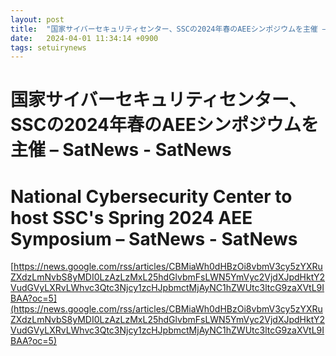 ```yaml
---
layout: post
title:  "国家サイバーセキュリティセンター、SSCの2024年春のAEEシンポジウムを主催 – SatNews - SatNews"
date:   2024-04-01 11:34:14 +0900
tags: setuirynews 
---
```


# 国家サイバーセキュリティセンター、SSCの2024年春のAEEシンポジウムを主催 – SatNews - SatNews



# National Cybersecurity Center to host SSC's Spring 2024 AEE Symposium – SatNews - SatNews

[https://news.google.com/rss/articles/CBMiaWh0dHBzOi8vbmV3cy5zYXRuZXdzLmNvbS8yMDI0LzAzLzMxL25hdGlvbmFsLWN5YmVyc2VjdXJpdHktY2VudGVyLXRvLWhvc3Qtc3Njcy1zcHJpbmctMjAyNC1hZWUtc3ltcG9zaXVtL9IBAA?oc=5](https://news.google.com/rss/articles/CBMiaWh0dHBzOi8vbmV3cy5zYXRuZXdzLmNvbS8yMDI0LzAzLzMxL25hdGlvbmFsLWN5YmVyc2VjdXJpdHktY2VudGVyLXRvLWhvc3Qtc3Njcy1zcHJpbmctMjAyNC1hZWUtc3ltcG9zaXVtL9IBAA?oc=5)

